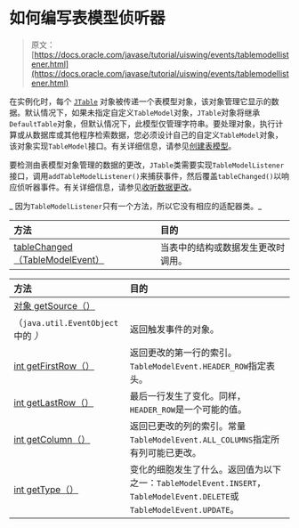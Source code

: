 # 如何编写表模型侦听器

> 原文： [https://docs.oracle.com/javase/tutorial/uiswing/events/tablemodellistener.html](https://docs.oracle.com/javase/tutorial/uiswing/events/tablemodellistener.html)

在实例化时，每个 [`JTable`](../components/table.html) 对象被传递一个表模型对象，该对象管理它显示的数据。默认情况下，如果未指定自定义`TableModel`对象，`JTable`对象将继承`DefaultTable`对象，但默认情况下，此模型仅管理字符串。要处理对象，执行计算或从数据库或其他程序检索数据，您必须设计自己的自定义`TableModel`对象，该对象实现`TableModel`接口。有关详细信息，请参见[创建表模型](../components/table.html#data)。

要检测由表模型对象管理的数据的更改，`JTable`类需要实现`TableModelListener`接口，调用`addTableModelListener()`来捕获事件，然后覆盖`tableChanged()`以响应侦听器事件。有关详细信息，请参见[收听数据更改](../components/table.html#modelchange)。

_ 因为`TableModelListener`只有一个方法，所以它没有相应的适配器类。_

| 方法 | 目的 |
| :-- | :-- |
| [tableChanged（TableModelEvent）](https://docs.oracle.com/javase/8/docs/api/javax/swing/event/TableModelListener.html#tableChanged-javax.swing.event.TableModelEvent-) | 当表中的结构或数据发生更改时调用。 |

| 方法 | 目的 |
| :-- | :-- |
| [对象 getSource（）](https://docs.oracle.com/javase/8/docs/api/java/util/EventObject.html#getSource--)
（`java.util.EventObject` 中的 _）_ | 返回触发事件的对象。 |
| [int getFirstRow（）](https://docs.oracle.com/javase/8/docs/api/javax/swing/event/TableModelEvent.html#getFirstRow--) | 返回更改的第一行的索引。 `TableModelEvent.HEADER_ROW`指定表头。 |
| [int getLastRow（）](https://docs.oracle.com/javase/8/docs/api/javax/swing/event/TableModelEvent.html#getLastRow--) | 最后一行发生了变化。同样，`HEADER_ROW`是一个可能的值。 |
| [int getColumn（）](https://docs.oracle.com/javase/8/docs/api/javax/swing/event/TableModelEvent.html#getColumn--) | 返回已更改的列的索引。常量`TableModelEvent.ALL_COLUMNS`指定所有列可能已更改。 |
| [int getType（）](https://docs.oracle.com/javase/8/docs/api/javax/swing/event/TableModelEvent.html#getType--) | 变化的细胞发生了什么。返回值为以下之一：`TableModelEvent.INSERT`，`TableModelEvent.DELETE`或`TableModelEvent.UPDATE`。 |